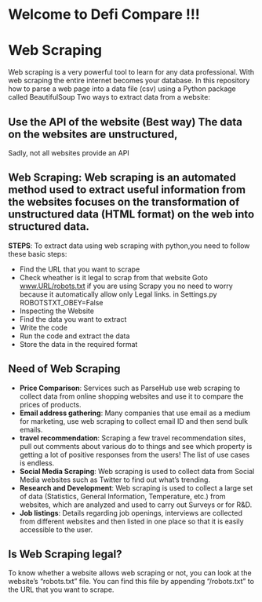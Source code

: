 # Welcome to Defi Compare !!!

# Web Scraping
Web scraping is a very powerful tool to learn for any data professional. With web scraping the entire internet becomes your database. In this repository how to parse a web page into a data file (csv) using a Python package called BeautifulSoup Two ways to extract data from a website:

## Use the API of the website (Best way) The data on the websites are unstructured,
Sadly, not all websites provide an API

## Web Scraping: Web scraping is an automated method used to extract useful information from the websites focuses on the transformation of unstructured data (HTML format) on the web into structured data.
**STEPS**: To extract data using web scraping with python,you need to follow these basic steps:
* Find the URL that you want to scrape
* Check wheather is it legal to scrap from that website Goto www.URL/robots.txt if you are using Scrapy you no need to worry because it automatically allow only Legal links. in Settings.py ROBOTSTXT_OBEY=False
* Inspecting the Website
* Find the data you want to extract
* Write the code
* Run the code and extract the data
* Store the data in the required format

## Need of Web Scraping
* **Price Comparison**: Services such as ParseHub use web scraping to collect data from online shopping websites and use it to compare the prices of products.
* **Email address gathering**: Many companies that use email as a medium for marketing, use web scraping to collect email ID and then send bulk emails.
* **travel recommendation**: Scraping a few travel recommendation sites, pull out comments about various do to things and see which property is getting a lot of positive responses from the users! The list of use cases is endless.
* **Social Media Scraping**: Web scraping is used to collect data from Social Media websites such as Twitter to find out what’s trending.
* **Research and Development**: Web scraping is used to collect a large set of data (Statistics, General Information, Temperature, etc.) from websites, which are analyzed and used to carry out Surveys or for R&D.
* **Job listings**: Details regarding job openings, interviews are collected from different websites and then listed in one place so that it is easily accessible to the user.

## Is Web Scraping legal?
To know whether a website allows web scraping or not, you can look at the website’s “robots.txt” file. You can find this file by appending “/robots.txt” to the URL that you want to scrape.
